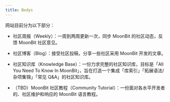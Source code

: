 ```yaml
---
title: Bodys
---
```


网站目前分为以下部分：

- 社区周报（Weekly）：一周到两周更新一次，同步 MoonBit 的社区动态，反馈 MoonBit 社区意见。

- 社区博客（Blog）：接受社区投稿，分享一些社区采用 MoonBit 开发的文章。

- 社区知识库（Knowledge Base）：一份力求完整的社区知识库，目标是「All You Need To Know In MoonBit」，旨在打造一个集成「库索引」「拓展语法/杂项集锦」「常见 Q&A」的社区知识库。

- （TBD）MoonBit 社区教程（Community Tutorial）：一份面对各水平开发者的、社区维护和响应的 MoonBit 语言教程。
